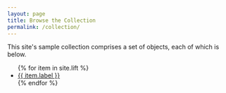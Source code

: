 ```yaml
---
layout: page
title: Browse the Collection
permalink: /collection/
---
```


This site's sample collection comprises a set of objects, each of which is below. 

<ul>
    {% for item in site.lift %}
        <li><a href="{{ site.baseurl }}/lift/{{ item.pid }}/">{{ item.label }}</a></li>
    {% endfor %}
</ul>

